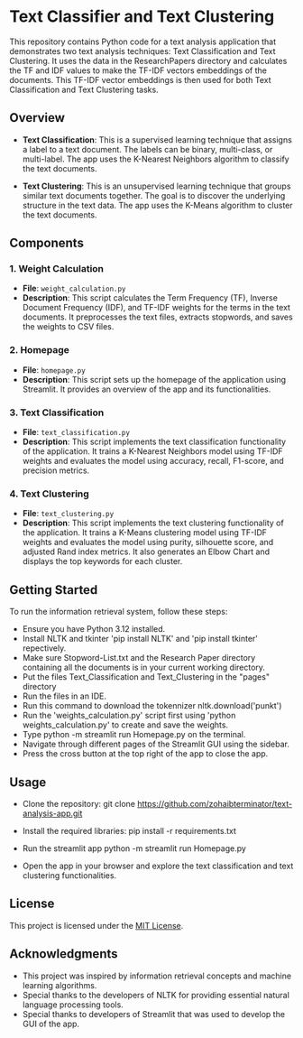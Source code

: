# Text Classifier and Text Clustering

This repository contains Python code for a text analysis application that demonstrates two text analysis techniques: Text Classification and Text Clustering. It uses the data in the ResearchPapers directory and calculates the TF and IDF values to make the TF-IDF vectors embeddings of the documents. This TF-IDF vector embeddings is then used for both Text Classification and Text Clustering tasks.

## Overview

- **Text Classification**: This is a supervised learning technique that assigns a label to a text document. The labels can be binary, multi-class, or multi-label. The app uses the K-Nearest Neighbors algorithm to classify the text documents.

- **Text Clustering**: This is an unsupervised learning technique that groups similar text documents together. The goal is to discover the underlying structure in the text data. The app uses the K-Means algorithm to cluster the text documents.

## Components

### 1. Weight Calculation

- **File**: `weight_calculation.py`
- **Description**: This script calculates the Term Frequency (TF), Inverse Document Frequency (IDF), and TF-IDF weights for the terms in the text documents. It preprocesses the text files, extracts stopwords, and saves the weights to CSV files.

### 2. Homepage

- **File**: `homepage.py`
- **Description**: This script sets up the homepage of the application using Streamlit. It provides an overview of the app and its functionalities.

### 3. Text Classification

- **File**: `text_classification.py`
- **Description**: This script implements the text classification functionality of the application. It trains a K-Nearest Neighbors model using TF-IDF weights and evaluates the model using accuracy, recall, F1-score, and precision metrics.

### 4. Text Clustering

- **File**: `text_clustering.py`
- **Description**: This script implements the text clustering functionality of the application. It trains a K-Means clustering model using TF-IDF weights and evaluates the model using purity, silhouette score, and adjusted Rand index metrics. It also generates an Elbow Chart and displays the top keywords for each cluster.

## Getting Started
To run the information retrieval system, follow these steps:

* Ensure you have Python 3.12 installed.
* Install NLTK and tkinter 'pip install NLTK' and 'pip install tkinter' repectively.
* Make sure Stopword-List.txt and the Research Paper directory containing all the documents is in your current working directory.
* Put the files Text_Classification and Text_Clustering in the "pages" directory
* Run the files in an IDE.
* Run this command to download the tokennizer nltk.download('punkt')
* Run the 'weights_calculation.py' script first using 'python weights_calculation.py' to create and save the weights.
* Type python -m streamlit run Homepage.py on the terminal.
* Navigate through different pages of the Streamlit GUI using the sidebar.
* Press the cross button at the top right of the app to close the app.

## Usage

* Clone the repository:
git clone https://github.com/zohaibterminator/text-analysis-app.git

* Install the required libraries:
pip install -r requirements.txt

* Run the streamlit app
python -m streamlit run Homepage.py

* Open the app in your browser and explore the text classification and text clustering functionalities.

## License

This project is licensed under the [MIT License](LICENSE).

## Acknowledgments

* This project was inspired by information retrieval concepts and machine learning algorithms.
* Special thanks to the developers of NLTK for providing essential natural language processing tools.
* Special thanks to developers of Streamlit that was used to develop the GUI of the app.